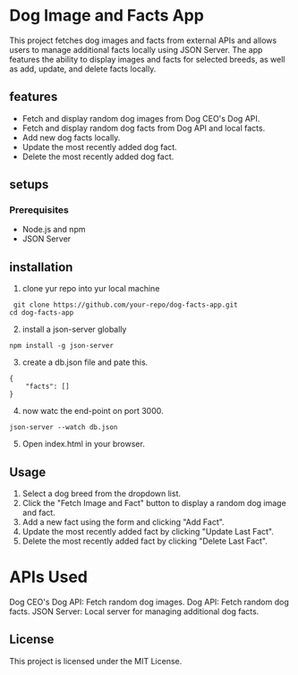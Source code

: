 # Dog Image and Facts App
This project fetches dog images and facts from external APIs and allows users to manage additional facts locally using JSON Server. The app features the ability to display images and facts for selected breeds, as well as add, update, and delete facts locally.
## features
* Fetch and display random dog images from Dog CEO's Dog API.
* Fetch and display random dog facts from Dog API and local facts.
* Add new dog facts locally.
* Update the most recently added dog fact.
* Delete the most recently added dog fact.

## setups
### Prerequisites
* Node.js and npm
* JSON Server

## installation

1.  clone yur repo into yur local machine
```
 git clone https://github.com/your-repo/dog-facts-app.git
cd dog-facts-app
```
2. install a json-server globally
```
npm install -g json-server
```
3. create a db.json file and pate this.
```
{
    "facts": []
}
```
4. now watc the end-point on port 3000.
```
json-server --watch db.json
```
5. Open index.html in your browser.

## Usage
1. Select a dog breed from the dropdown list.
2. Click the "Fetch Image and Fact" button to display a random dog image and fact.
3. Add a new fact using the form and clicking "Add Fact".
4. Update the most recently added fact by clicking "Update Last Fact".
5. Delete the most recently added fact by clicking "Delete Last Fact".

# APIs Used
Dog CEO's Dog API: Fetch random dog images.
Dog API: Fetch random dog facts.
JSON Server: Local server for managing additional dog facts.

## License
This project is licensed under the MIT License.
